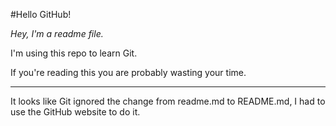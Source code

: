 #Hello GitHub!

_Hey, I'm a readme file._

I'm using this repo to learn Git.

If you're reading this you are probably wasting your time.

---

It looks like Git ignored the change from readme.md to README.md, I had to use the GitHub website to do it.